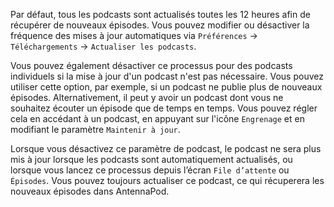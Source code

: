 Par défaut, tous les podcasts sont actualisés toutes les 12 heures afin de récupérer de nouveaux épisodes. Vous pouvez modifier ou désactiver la fréquence des mises à jour automatiques via `Préférences` → `Téléchargements` → `Actualiser les podcasts`.

Vous pouvez également désactiver ce processus pour des podcasts individuels si la mise à jour d'un podcast n'est pas nécessaire. Vous pouvez utiliser cette option, par exemple, si un podcast ne publie plus de nouveaux épisodes. Alternativement, il peut y avoir un podcast dont vous ne souhaitez écouter un épisode que de temps en temps. Vous pouvez régler cela en accédant à un podcast, en appuyant sur l'icône `Engrenage` et en modifiant le paramètre `Maintenir à jour`.

Lorsque vous désactivez ce paramètre de podcast, le podcast ne sera plus mis à jour lorsque les podcasts sont automatiquement actualisés, ou lorsque vous lancez ce processus depuis l’écran `File d’attente` ou `Épisodes`. Vous pouvez toujours actualiser ce podcast, ce qui récuperera les nouveaux épisodes dans AntennaPod.
